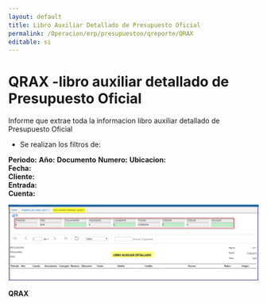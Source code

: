 ```yaml
---
layout: default
title: Libro Auxiliar Detallado de Presupuesto Oficial  
permalink: /Operacion/erp/presupuestoo/qreporte/QRAX  
editable: si
---
```


# QRAX -libro auxiliar detallado de Presupuesto Oficial  


Informe que extrae toda la informacion libro auxiliar detallado de Presupuesto Oficial  


* Se realizan los filtros de:  

**Periodo:** 
**Año:** 
**Documento** 
**Numero:** 
**Ubicacion:**  
**Fecha:**  
**Cliente:**  
**Entrada:**  
**Cuenta:** 

![](QRAX11.png)	

**QRAX**

